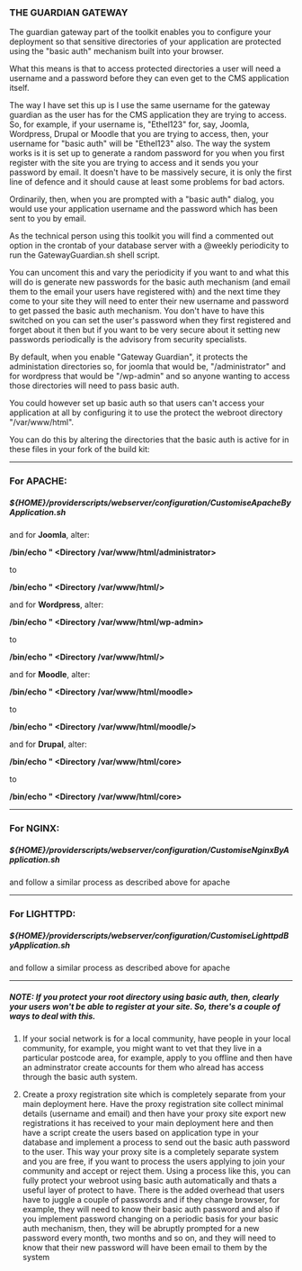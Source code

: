 ### THE GUARDIAN GATEWAY

The guardian gateway part of the toolkit enables you to configure your deployment so that sensitive directories of your application are protected using the "basic auth" mechanism built into your browser.

What this means is that to access protected directories a user will need a username and a password before they can even get to the CMS application itself. 

The way I have set this up is I use the same username for the gateway guardian as the user has for the CMS application they are trying to access. So, for example, if your username is, "Ethel123" for, say, Joomla, Wordpress, Drupal or Moodle that you are trying to access, then, your username for "basic auth" will be "Ethel123" also. The way the system works is it is set up to generate a random password for you when you first register with the site you are trying to access and it sends you your password by email. It doesn't have to be massively secure, it is only the first line of defence and it should cause at least some problems for bad actors. 

Ordinarily, then, when you are prompted with a "basic auth" dialog, you would use your application username and the password which has been sent to you by email.

As the technical person using this toolkit you will find a commented out option in the crontab of your database server with a @weekly periodicity to run the GatewayGuardian.sh shell script. 

You can uncoment this and vary the periodicity if you want to and what this will do is generate new passwords for the basic auth mechanism (and email them to the email your users have registered with) and the next time they come to your site they will need to enter their new username and password to get passed the basic auth mechanism. You don't have to have this switched on you can set the user's password when they first registered and forget about it then but if you want to be very secure about it setting new passwords periodically is the advisory from security specialists.

By default, when you enable "Gateway Guardian", it protects the administation directories so, for joomla that would be, "/administrator" and for wordpress that would be "/wp-admin" and so anyone wanting to access those directories will need to pass basic auth.

You could however set up basic auth so that users can't access your application at all by configuring it to use the protect the webroot directory "/var/www/html".

You can do this by altering the directories that the basic auth is active for in these files in your fork of the build kit:

-----------
### For APACHE:  

##### ${HOME}/providerscripts/webserver/configuration/CustomiseApacheByApplication.sh

and for **Joomla**, alter:

**/bin/echo "    <Directory /var/www/html/administrator>**

to 

**/bin/echo "    <Directory /var/www/html/>**

and for **Wordpress**, alter:

**/bin/echo "    <Directory /var/www/html/wp-admin>**

to 

**/bin/echo "    <Directory /var/www/html/>**

and for **Moodle**, alter:

**/bin/echo "    <Directory /var/www/html/moodle>**

to 

**/bin/echo "    <Directory /var/www/html/moodle/>**

and for **Drupal**, alter:

**/bin/echo "    <Directory /var/www/html/core>**

to 

**/bin/echo "    <Directory /var/www/html/core>**

----------------
### For NGINX:  

##### ${HOME}/providerscripts/webserver/configuration/CustomiseNginxByApplication.sh

and follow a similar process as described above for apache

-----------------

### For LIGHTTPD:

##### ${HOME}/providerscripts/webserver/configuration/CustomiseLighttpdByApplication.sh

and follow a similar process as described above for apache

----------------


##### NOTE: If you protect your root directory using basic auth, then, clearly your users won't be able to register at your site. So, there's a couple of ways to deal with this. 

1. If your social network is for a local community, have people in your local community, for example, you might want to vet that they live in a particular postcode area, for example, apply to you offline and then have an adminstrator create accounts for them who alread has access through the basic auth system.  

2. Create a proxy registration site which is completely separate from your main deployment here. Have the proxy registration site collect minimal details (username and email) and then have your proxy site export new registrations it has received to your main deployment here and then have a script create the users based on application type in your database and implement a process to send out the basic auth password to the user. This way your proxy site is a completely separate system and you are free, if you want to process the users applying to join your community and accept or reject them. Using a process like this, you can fully protect your webroot using basic auth automatically and thats a useful layer of protect to have. There is the added overhead that users have to juggle a couple of passwords and if they change browser, for example, they will need to know their basic auth password and also if you implement password changing on a periodic basis for your basic auth mechanism, then, they will be abruptly prompted for a new password every month, two months and so on, and they will need to know that their new password will have been email to them by the system  
